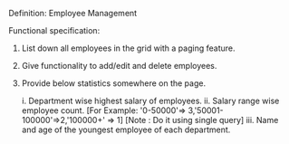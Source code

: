 
Definition: Employee Management

Functional specification:
1. List down all employees in the grid with a paging feature.
2. Give functionality to add/edit and delete employees.
3. Provide below statistics somewhere on the page. 

    i.  Department wise highest salary of employees.
    ii. Salary range wise employee count. [For Example: '0-50000'=> 3,'50001-100000'=>2,'100000+' => 1] [Note : Do it using single query]
    iii. Name and age of the youngest employee of each department.

